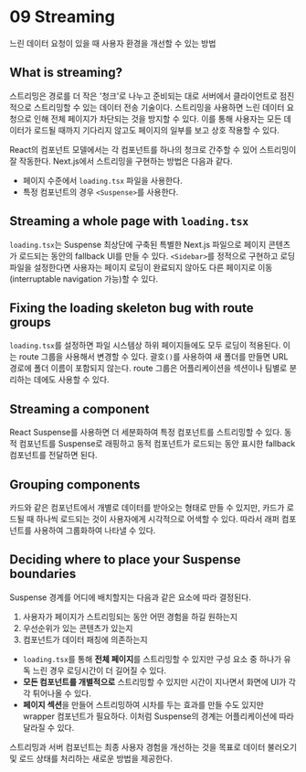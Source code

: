 # 09 Streaming
느린 데이터 요청이 있을 때 사용자 환경을 개선할 수 있는 방법

## What is streaming?
스트리밍은 경로를 더 작은 '청크'로 나누고 준비되는 대로 서버에서 클라이언트로 점진적으로 스트리밍할 수 있는 데이터 전송 기술이다. 스트리밍을 사용하면 느린 데이터 요청으로 인해 전체 페이지가 차단되는 것을 방지할 수 있다. 이를 통해 사용자는 모든 데이터가 로드될 때까지 기다리지 않고도 페이지의 일부를 보고 상호 작용할 수 있다.

React의 컴포넌트 모델에서는 각 컴포넌트를 하나의 청크로 간주할 수 있어 스트리밍이 잘 작동한다. Next.js에서 스트리밍을 구현하는 방법은 다음과 같다.
- 페이지 수준에서 `loading.tsx` 파일을 사용한다.
- 특정 컴포넌트의 경우 `<Suspense>`를 사용한다.

## Streaming a whole page with `loading.tsx`
`loading.tsx`는 Suspense 최상단에 구축된 특별한 Next.js 파일으로 페이지 콘텐츠가 로드되는 동안의 fallback UI를 만들 수 있다. `<Sidebar>`를 정적으로 구현하고 로딩파일을 설정한다면 사용자는 페이지 로딩이 완료되지 않아도 다른 페이지로 이동(interruptable navigation 가능)할 수 있다.

## Fixing the loading skeleton bug with route groups
`loading.tsx`를 설정하면 파일 시스템상 하위 페이지들에도 모두 로딩이 적용된다. 이는 route 그룹을 사용해서 변경할 수 있다. 괄호`()`를 사용하여 새 폴더를 만들면 URL 경로에 폴더 이름이 포함되지 않는다. route 그룹은 어플리케이션을 섹션이나 팀별로 분리하는 데에도 사용할 수 있다.

## Streaming a component
React Suspense를 사용하면 더 세분화하여 특정 컴포넌트를 스트리밍할 수 있다. 동적 컴포넌트를 Suspense로 래핑하고 동적 컴포넌트가 로드되는 동안 표시한 fallback 컴포넌트를 전달하면 된다.

## Grouping components
카드와 같은 컴포넌트에서 개별로 데이터를 받아오는 형태로 만들 수 있지만, 카드가 로드될 때 하나씩 로드되는 것이 사용자에게 시각적으로 어색할 수 있다. 따라서 래퍼 컴포넌트를 사용하여 그룹화하여 나타낼 수 있다.

## Deciding where to place your Suspense boundaries
Suspense 경계를 어디에 배치할지는 다음과 같은 요소에 따라 결정된다.
1. 사용자가 페이지가 스트리밍되는 동안 어떤 경험을 하길 원하는지
2. 우선순위가 있는 콘텐츠가 있는지
3. 컴포넌트가 데이터 패칭에 의존하는지

- `loading.tsx`를 통해 **전체 페이지**를 스트리밍할 수 있지만 구성 요소 중 하나가 유독 느린 경우 로딩시간이 더 길어질 수 있다.
- **모든 컴포넌트를 개별적으로** 스트리밍할 수 있지만 시간이 지나면서 화면에 UI가 각각 튀어나올 수 있다.
- **페이지 섹션**을 만들어 스트리밍하여 시차를 두는 효과를 만들 수도 있지만 wrapper 컴포넌트가 필요하다.
  이처럼 Suspense의 경계는 어플리케이션에 따라 달라질 수 있다.

스트리밍과 서버 컴포넌트는 최종 사용자 경험을 개선하는 것을 목표로 데이터 불러오기 및 로드 상태를 처리하는 새로운 방법을 제공한다.
